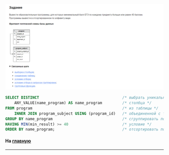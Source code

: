 

<img src="../art/3.3.4.task.png" alt="solution" >

```sql
SELECT DISTINCT                                     /* выбрать уникальные значения */
    ANY_VALUE(name_program) AS name_program         /* столбца */
FROM program                                        /* из таблицы */
    INNER JOIN program_subject USING (program_id)   /* объединенной с таблицей по столбцу */
GROUP BY name_program                               /* сгруппировать по столбцу */
HAVING MIN(min_result) >= 40                        /* условие */
ORDER BY name_program;                              /* отсортировать по столбцу */
```



#### На [главную](https://github.com/BEPb/stepik_sql#readme)

---


